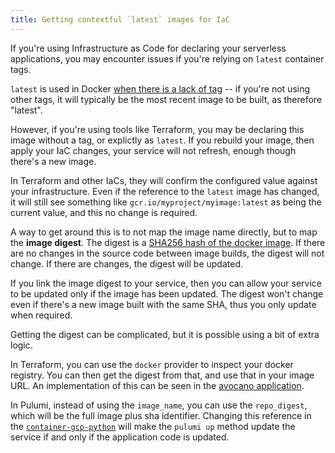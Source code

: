 ```yaml
---
title: Getting contextful `latest` images for IaC
---
```


If you're using Infrastructure as Code for declaring your serverless applications, you may encounter issues if you're relying on `latest` container tags. 

`latest` is used in Docker [when there is a lack of tag](https://cloud.ibm.com/docs/Registry?topic=Registry-troubleshoot-docker-latest) -- if you're not using other tags, it will typically be the most recent image to be built, as therefore "latest". 

However, if you're using tools like Terraform, you may be declaring this image without a tag, or explictly as `latest`. If you rebuild your image, then apply your IaC changes, your service will not refresh, enough though there's a new image. 

In Terraform and other IaCs, they will confirm the configured value against your infrastructure. Even if the reference to the `latest` image has changed, it will still see something like `gcr.io/myproject/myimage:latest` as being the current value, and this no change is required. 

A way to get around this is to not map the image name directly, but to map the **image digest**. The digest is a [SHA256 hash of the docker image](https://docs.digitalocean.com/glossary/digest/). If there are no changes in the source code between image builds, the digest will not change. If there are changes, the digest will be updated. 

If you link the image digest to your service, then you can allow your service to be updated only if the image has been updated. The digest won't change even if there's a new image built with the same SHA, thus you only update when required. 

Getting the digest can be complicated, but it is possible using a bit of extra logic. 

In Terraform, you can use the `docker` provider to inspect your docker registry. You can then get the digest from that, and use that in your image URL. An implementation of this can be seen in the [avocano application](https://github.com/GoogleCloudPlatform/avocano/blob/main/docs/admin/terraform-latest.md).

In Pulumi, instead of using the `image_name`, you can use the `repo_digest`, which will be the full image plus sha identifier. Changing this reference in the [`container-gcp-python`](https://github.com/pulumi/templates/blob/master/container-gcp-python/__main__.py#L76) will make the `pulumi up` method update the service if and only if the application code is updated. 
